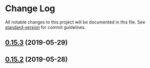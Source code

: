 # Change Log

All notable changes to this project will be documented in this file. See [standard-version](https://github.com/conventional-changelog/standard-version) for commit guidelines.

## [0.15.3](https://github.com/iotexproject/iotex-antenna/compare/v0.15.2...v0.15.3) (2019-05-29)

## [0.15.2](https://github.com/puncsky/template_website/compare/v0.15.1...v0.15.2) (2019-05-28)
